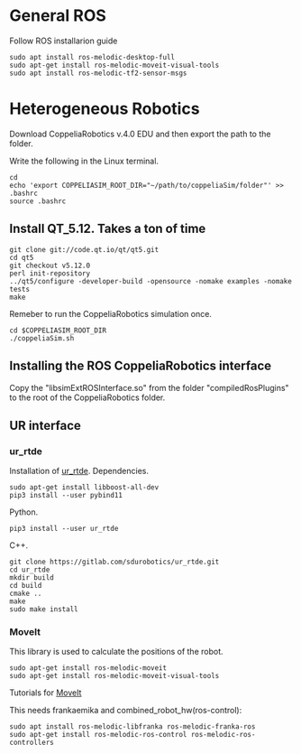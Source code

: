 # General ROS
Follow ROS installarion guide
```
sudo apt install ros-melodic-desktop-full 
sudo apt-get install ros-melodic-moveit-visual-tools
sudo apt install ros-melodic-tf2-sensor-msgs
```



# Heterogeneous Robotics
Download CoppeliaRobotics v.4.0 EDU and then export the path to the folder.

Write the following in the Linux terminal.

```
cd
echo 'export COPPELIASIM_ROOT_DIR="~/path/to/coppeliaSim/folder"' >> .bashrc
source .bashrc
```

## Install QT_5.12. Takes a ton of time

```
git clone git://code.qt.io/qt/qt5.git
cd qt5
git checkout v5.12.0
perl init-repository
../qt5/configure -developer-build -opensource -nomake examples -nomake tests
make
```

Remeber to run the CoppeliaRobotics simulation once.

```
cd $COPPELIASIM_ROOT_DIR
./coppeliaSim.sh
```

## Installing the ROS CoppeliaRobotics interface

Copy the "libsimExtROSInterface.so" from the folder "compiledRosPlugins" to the root of the CoppeliaRobotics folder.



## UR interface
### ur_rtde
Installation of [ur_rtde](https://sdurobotics.gitlab.io/ur_rtde/installation/installation.html#linux-ubuntu).
Dependencies.
```
sudo apt-get install libboost-all-dev
pip3 install --user pybind11
```
Python.
```
pip3 install --user ur_rtde
```
C++.
```
git clone https://gitlab.com/sdurobotics/ur_rtde.git
cd ur_rtde
mkdir build
cd build
cmake ..
make
sudo make install
```
### MoveIt 
This library is used to calculate the positions of the robot.
```
sudo apt-get install ros-melodic-moveit
sudo apt-get install ros-melodic-moveit-visual-tools
```
Tutorials for [MoveIt](https://ros-planning.github.io/moveit_tutorials/)

This needs frankaemika and combined_robot_hw(ros-control):
```
sudo apt install ros-melodic-libfranka ros-melodic-franka-ros 
sudo apt-get install ros-melodic-ros-control ros-melodic-ros-controllers
```


